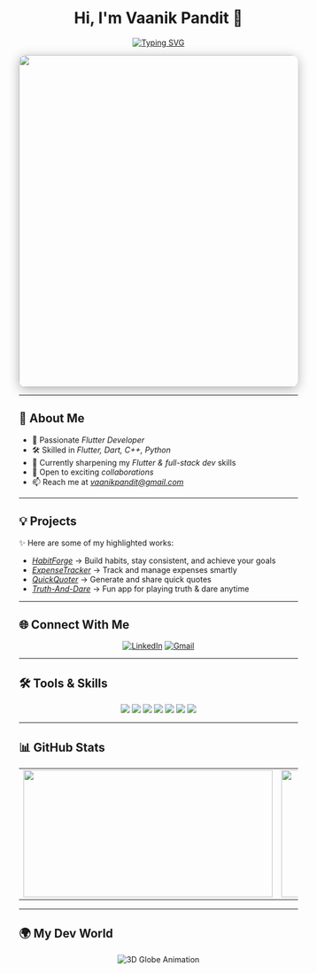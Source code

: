 <h1 align="center">Hi, I'm Vaanik Pandit 👋</h1>

<p align="center">
  <a href="https://git.io/typing-svg">
    <img src="https://readme-typing-svg.demolab.com?font=Fira+Code&size=28&pause=1000&color=38FDD8&center=true&width=900&height=60&lines=Flutter+Developer;Tech+Explorer;Always+Learning+New+Things" alt="Typing SVG" />
  </a>
</p>

<p align="center">
  <img src="https://user-images.githubusercontent.com/82384593/156415281-9cb4f61c-2cd6-453f-afc3-8c87717c6b28.gif" width="600" style="border-radius:12px; box-shadow: 0 4px 20px rgba(0,0,0,0.3);" />
</p>

---

## 🚀 About Me
- 🎯 Passionate *Flutter Developer*  
- 🛠 Skilled in *Flutter, Dart, C++, Python*  
- 🌱 Currently sharpening my *Flutter & full-stack dev* skills  
- 🤝 Open to exciting *collaborations*  
- 📫 Reach me at *vaanikpandit@gmail.com*

---

## 💡 Projects
✨ Here are some of my highlighted works:  
- *[HabitForge](#)* → Build habits, stay consistent, and achieve your goals  
- *[ExpenseTracker](#)* → Track and manage expenses smartly  
- *[QuickQuoter](#)* → Generate and share quick quotes  
- *[Truth-And-Dare](#)* → Fun app for playing truth & dare anytime  

---

## 🌐 Connect With Me
<p align="center">
  <a href="https://www.linkedin.com/in/vaanik-pandit-224666332/" target="_blank"><img src="https://img.shields.io/badge/LinkedIn-38FDD8?style=for-the-badge&logo=linkedin&logoColor=black" alt="LinkedIn"/></a>
  <a href="mailto:vaanikpandit@gmail.com" target="_blank"><img src="https://img.shields.io/badge/Gmail-38FDD8?style=for-the-badge&logo=gmail&logoColor=black" alt="Gmail"/></a>
</p>

---

## 🛠 Tools & Skills
<p align="center">
  <img src="https://img.shields.io/badge/Flutter-02569B?style=for-the-badge&logo=flutter&logoColor=white"/>
  <img src="https://img.shields.io/badge/Dart-0175C2?style=for-the-badge&logo=dart&logoColor=white"/>
  <img src="https://img.shields.io/badge/C++-00599C?style=for-the-badge&logo=c%2B%2B&logoColor=white"/>
  <img src="https://img.shields.io/badge/Python-3776AB?style=for-the-badge&logo=python&logoColor=white"/>
  <img src="https://img.shields.io/badge/Git-F05032?style=for-the-badge&logo=git&logoColor=white"/>
  <img src="https://img.shields.io/badge/GitHub-181717?style=for-the-badge&logo=github&logoColor=white"/>
  <img src="https://img.shields.io/badge/VS_Code-007ACC?style=for-the-badge&logo=visual-studio-code&logoColor=white"/>
</p>

---

## 📊 GitHub Stats
<p align="center">
  <table>
    <tr>
      <td>
        <img src="https://github-readme-stats.vercel.app/api?username=vaanikpandit2825&show_icons=true&theme=radical&count_private=true&bg_color=0D1117&title_color=38FDD8&icon_color=79FF97&text_color=FFFFFF&hide_border=true" width="450" height="230"/>
      </td>
      <td>
        <img src="https://github-readme-streak-stats.herokuapp.com/?user=vaanikpandit2825&theme=radical&background=0D1117&ring=38FDD8&fire=38FDD8&currStreakNum=FFFFFF&sideNums=FFFFFF&currStreakLabel=FFFFFF&hide_border=true" width="450" height="230"/>
      </td>
    </tr>
  </table>
</p>

---

## 🌍 My Dev World
<p align="center">
  <img src="https://github-profile-summary-cards.vercel.app/api/cards/profile-details?username=vaanikpandit2825&theme=radical" alt="3D Globe Animation"/>
</p>
